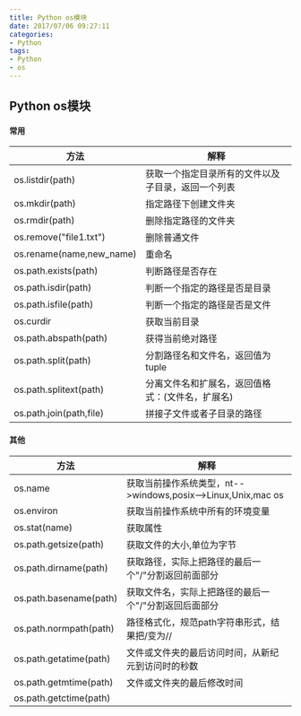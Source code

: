 ```yaml
---
title: Python os模块
date: 2017/07/06 09:27:11
categories: 
- Python
tags: 
- Python
- os
---
```


## Python os模块

#### 常用

| 方法                     | 解释                                               |
| ------------------------ | -------------------------------------------------- |
| os.listdir(path)         | 获取一个指定目录所有的文件以及子目录，返回一个列表 |
| os.mkdir(path)           | 指定路径下创建文件夹                               |
| os.rmdir(path)           | 删除指定路径的文件夹                               |
| os.remove("file1.txt")   | 删除普通文件                                       |
| os.rename(name,new_name) | 重命名                                             |
| os.path.exists(path)     | 判断路径是否存在                                   |
| os.path.isdir(path)      | 判断一个指定的路径是否是目录                       |
| os.path.isfile(path)     | 判断一个指定的路径是否是文件                       |
| os.curdir                | 获取当前目录                                       |
| os.path.abspath(path)    | 获得当前绝对路径                                   |
| os.path.split(path)      | 分割路径名和文件名，返回值为tuple                  |
| os.path.splitext(path)   | 分离文件名和扩展名，返回值格式：(文件名，扩展名)   |
| os.path.join(path,file)  | 拼接子文件或者子目录的路径                         |

#### 其他

| 方法                   | 解释                                                         |
| ---------------------- | ------------------------------------------------------------ |
| os.name                | 获取当前操作系统类型，nt-->windows,posix-->Linux,Unix,mac os |
| os.environ             | 获取当前操作系统中所有的环境变量                             |
| os.stat(name)          | 获取属性                                                     |
| os.path.getsize(path)  | 获取文件的大小,单位为字节                                    |
| os.path.dirname(path)  | 获取路径，实际上把路径的最后一个"/"分割返回前面部分          |
| os.path.basename(path) | 获取文件名，实际上把路径的最后一个"/"分割返回后面部分        |
| os.path.normpath(path) | 路径格式化，规范path字符串形式，结果把/变为//                |
| os.path.getatime(path) | 文件或文件夹的最后访问时间，从新纪元到访问时的秒数           |
| os.path.getmtime(path) | 文件或文件夹的最后修改时间                                   |
| os.path.getctime(path) |                                                              |

